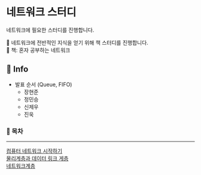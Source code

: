 # 네트워크 스터디
네트워크에 필요한 스터디를 진행합니다. </br>

🎯 네트워크에 전반적인 지식을 얻기 위해 책 스터디를 진행합니다. </br>
📕 책: 혼자 공부하는 네트워크 </br>

🎤 Info
------------
- 발표 순서 (Queue, FIFO)
  - 장현준
  - 정민승
  - 신제우
  - 진욱

### 📌 목차
-------------
[컴퓨터 네트워크 시작하기](https://github.com/NetworkCStudy/network-study/blob/main/1%EC%9E%A5.md) </br>
[물리계층과 데이터 링크 게층](https://github.com/NetworkCStudy/network-study/blob/main/2%EC%9E%A5.md) </br>
[네트워크계층](https://github.com/NetworkCStudy/network-study/blob/main/3%EC%9E%A5.md) </br>
